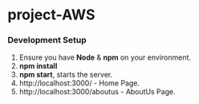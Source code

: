 # project-AWS

### Development Setup

1. Ensure you have <b>Node</b> & <b>npm</b> on your environment.<br>
2. <b>npm install</b> <br>
3. <b>npm start</b>, starts the server.<br>
4. <a>http://localhost:3000/</a> - Home Page. <br>
5. <a>http://localhost:3000/aboutus</a> - AboutUs Page. <br>
